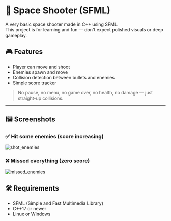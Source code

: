 # 🚀 Space Shooter (SFML)

A very basic space shooter made in C++ using SFML.  
This project is for learning and fun — don't expect polished visuals or deep gameplay.

## 🎮 Features

- Player can move and shoot
- Enemies spawn and move
- Collision detection between bullets and enemies
- Simple score tracker

> No pause, no menu, no game over, no health, no damage — just straight-up collisions.

---

## 🖼️ Screenshots

### ✅ Hit some enemies (score increasing)
![shot_enemies](https://github.com/user-attachments/assets/efc0664c-c244-4b7b-9804-6586f4ea3e22)

### ❌ Missed everything (zero score)
![missed_enemies](https://github.com/user-attachments/assets/47ee9503-720d-4d69-a5bc-e5c1e39f3876)


## 🛠️ Requirements

- SFML (Simple and Fast Multimedia Library)
- C++17 or newer
- Linux or Windows
